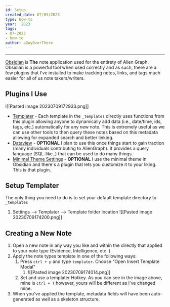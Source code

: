 ```yaml
---
id: Setup
created_date: 07/09/2023
type: how-to
year:  2023
tags:
- 07-2023
- how-to
author: aGuyOverThere
---
```


----

[Obsidian](https://obsidian.md/) is **The** note application used for the entirety of Alien Graph. Obsidian is a powerful tool when used correctly and as such, there are a few plugins that I've installed to make tracking notes, links, and tags much easier for all of us note takers/writers.

## Plugins I Use

![[Pasted image 20230709172933.png]]
- [Templater](obsidian://show-plugin?id=templater-obsidian) - Each template in the `_templates` directly uses functions from this plugin allowing anyone to dynamically add data (i.e., date/time, ids, tags, etc.) automatically for any new note. This is extremely useful as we can use other tools to then query these notes based on this metadata allowing for expanded search and better linking. 
- [Dataview](obsidian://show-plugin?id=dataview) - **OPTIONAL** I plan to use this once things start to gain traction (many individuals contributing to AlienGraph). It provides a query language (SQL-like..) that can be used to do many things.
- [Minimal Theme Settings](obsidian://show-plugin?id=obsidian-minimal-settings) - **OPTIONAL** I use the minimal theme in Obsidian and there's a plugin that lets you customize it to your liking. This is that plugin. 

## Setup Templater

The only thing you need to do is to set your default template directory to `_templates`

1. Settings --> Templater --> Template folder location
![[Pasted image 20230709174200.png]]

## Creating a New Note

1. Open a new note in any way you like and within the directly that applied to your note type (Evidence, Intelligence, etc. ).
2. Apply the note types template in one of the following ways:
	1. Press `ctrl + p` and type `templater`. Choose "Open Insert Template Modal"
		1. ![[Pasted image 20230709174014.png]]
	2. Set and use a templater Hotkey. As you can see in the image above, mine is `ctrl + T` however, yours will be different as I've changed mine. 
3. When you've applied the template, metadata fields will have been auto-generated as well as a skeleton structure. 